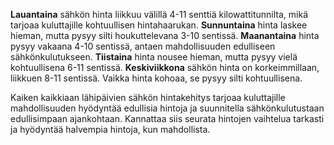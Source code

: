**Lauantaina** sähkön hinta liikkuu välillä 4-11 senttiä kilowattitunnilta, mikä tarjoaa kuluttajille kohtuullisen hintahaarukan. **Sunnuntaina** hinta laskee hieman, mutta pysyy silti houkuttelevana 3-10 sentissä. **Maanantaina** hinta pysyy vakaana 4-10 sentissä, antaen mahdollisuuden edulliseen sähkönkulutukseen. **Tiistaina** hinta nousee hieman, mutta pysyy vielä kohtuullisena 6-11 sentissä. **Keskiviikkona** sähkön hinta on korkeimmillaan, liikkuen 8-11 sentissä. Vaikka hinta kohoaa, se pysyy silti kohtuullisena. 

Kaiken kaikkiaan lähipäivien sähkön hintakehitys tarjoaa kuluttajille mahdollisuuden hyödyntää edullisia hintoja ja suunnitella sähkönkulutustaan edullisimpaan ajankohtaan. Kannattaa siis seurata hintojen vaihtelua tarkasti ja hyödyntää halvempia hintoja, kun mahdollista.